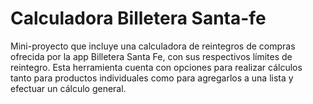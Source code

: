 # Calculadora Billetera Santa-fe
Mini-proyecto que incluye una calculadora de reintegros de compras ofrecida por la app Billetera Santa Fe, con sus respectivos límites de reintegro. Esta herramienta cuenta con opciones para realizar cálculos tanto para productos individuales como para agregarlos a una lista y efectuar un cálculo general.

